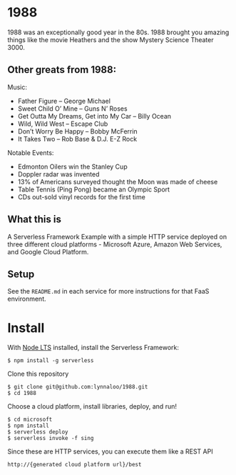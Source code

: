 # 1988

1988 was an exceptionally good year in the 80s. 1988 brought you amazing things like the movie Heathers and the show Mystery Science Theater 3000.

## Other greats from 1988:

Music:

* Father Figure – George Michael
* Sweet Child O’ Mine – Guns N’ Roses
* Get Outta My Dreams, Get into My Car – Billy Ocean
* Wild, Wild West – Escape Club
* Don’t Worry Be Happy – Bobby McFerrin
* It Takes Two – Rob Base & D.J. E-Z Rock

Notable Events:
* Edmonton Oilers win the Stanley Cup
* Doppler radar was invented
* 13% of Americans surveyed thought the Moon was made of cheese
* Table Tennis (Ping Pong) became an Olympic Sport
* CDs out-sold vinyl records for the first time

## What this is

A Serverless Framework Example with a simple HTTP service deployed on three different cloud platforms - Microsoft Azure, Amazon Web Services, and Google Cloud Platform.

## Setup

See the `README.md` in each service for more instructions for that FaaS environment.

# Install

With [Node LTS](https://nodejs.org/) installed, install the Serverless Framework:

```
$ npm install -g serverless
```

Clone this repository

```
$ git clone git@github.com:lynnaloo/1988.git
$ cd 1988
```

Choose a cloud platform, install libraries, deploy, and run!

```
$ cd microsoft
$ npm install
$ serverless deploy
$ serverless invoke -f sing
```

Since these are HTTP services, you can execute them like a REST API

```
http://{generated cloud platform url}/best
```


